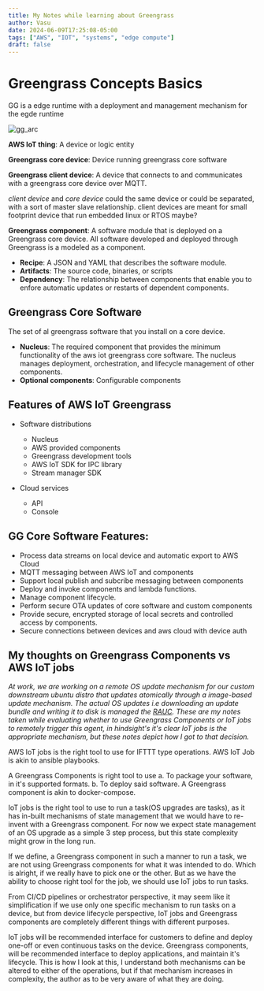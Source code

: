 ```yaml
---
title: My Notes while learning about Greengrass
author: Vasu
date: 2024-06-09T17:25:08-05:00
tags: ["AWS", "IOT", "systems", "edge compute"]
draft: false
---
```


# Greengrass Concepts Basics

GG is a edge runtime with a deployment and management mechanism for the egde runtime

![gg_arc](/gg_post.png)

**AWS IoT thing**: A device or logic entity

**Greengrass core device**: Device running greengrass core software

**Greengrass client device**: A device that connects to and communicates with a greengrass core device over MQTT.

*client device* and *core device* could the same device or could be separated, with a sort of master slave relationship. client devices are meant for small footprint device that run embedded linux or RTOS maybe?

**Greengrass component**: A software module that is deployed on a Greengrass core device. All software developed and deployed through Greengrass is a modeled as a component. 
- **Recipe**: A JSON  and YAML that describes the software module.
- **Artifacts**: The source code, binaries, or scripts
- **Dependency**: The relationship between components that enable you to enfore automatic updates or restarts of dependent components. 

## Greengrass Core Software 
The set of al greengrass software that you install on a core device. 
- **Nucleus**: The required component that provides the minimum functionality of the aws iot greengrass core software. The nucleus manages deployment, orchestration, and lifecycle management of other components. 
- **Optional components**: Configurable components

## Features of AWS IoT Greengrass

- Software distributions
	- Nucleus
	- AWS provided components
	- Greengrass development tools
	- AWS IoT SDK for IPC library
	- Stream manager SDK 
	
-  Cloud services
	- API
	- Console

## GG Core Software Features:
- Process data streams on local device and automatic export to AWS Cloud
- MQTT messaging between AWS IoT and components
- Support local publish and subcribe messaging between components
- Deploy and invoke components and lambda functions.
- Manage component lifecycle.
- Perform secure OTA updates of core software and custom components
- Provide secure, encrypted storage of local secrets and controlled access by components.
- Secure connections between devices and aws cloud with device auth

## My thoughts on Greengrass Components vs AWS IoT jobs

_At work, we are working on a remote OS update mechanism for our custom downstream ubuntu distro that updates atomically through a image-based update mechanism. The actual OS updates i.e downloading an update bundle and writing it to disk is managed the [RAUC](https://rauc.io/). These are my notes taken while evaluating whether to use Greengrass Components or IoT jobs to remotely trigger this agent, in hindsight's it's clear IoT jobs is the appropriate mechanism, but these notes depict how I got to that decision._

AWS IoT jobs is the right tool to use for IFTTT type operations. 
AWS IoT Job is akin to ansible playbooks.

A Greengrass Components is right tool to use
	a. To package your software, in it's supported formats.
	b. To deploy said software.
A Greengrass component is akin to docker-compose.

IoT jobs is the right tool to use to run a task(OS upgrades are tasks), as it has in-built mechanisms of state management that we would have to re-invent with a  Greengrass component. For now we expect state management of an OS upgrade as a simple 3 step process, but this state complexity might grow in the long run.

If we define, a Greengrass component in such a manner to run a task, we are not using Greengrass components for what it was intended to do. Which is alright, if we really have to pick one or the other. But as we have the ability to choose right tool for the job, we should use IoT jobs to run tasks.

From CI/CD pipelines or orchestrator perspective, it may seem like it simplification if we use only one specific mechanism to run tasks on a device, but from device lifecycle perspective, IoT jobs and Greengrass components are completely different things with different purposes.

IoT jobs will be recommended interface for customers to define and deploy one-off or even continuous tasks on the device. Greengrass components, will be recommended interface to deploy applications, and maintain it's lifecycle. This is how I look at this, I understand both mechanisms can be altered to either of the operations, but if that mechanism increases in complexity, the author as to be very aware of what they are doing.






